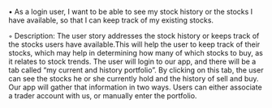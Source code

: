 • As a login user, I want to be able to see my stock history or the stocks I have available, so that I can keep track of my existing stocks.

◦ Description: The user story addresses the stock history or keeps track of the stocks users have available.This will help the user to keep track of their stocks, which may help in determining how many of which stocks to buy, as it relates to stock trends. The user will login to our app, and there will be a tab called “my current and history portfolio”. By clicking on this tab, the user can see the stocks he or she currently hold and the history of sell and buy. Our app will gather that information in two ways. Users can either associate a trader account with us, or manually enter the portfolio.
